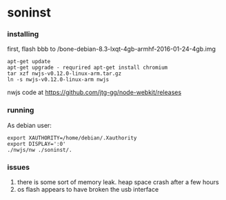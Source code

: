 # soninst

### installing
first, flash bbb to /bone-debian-8.3-lxqt-4gb-armhf-2016-01-24-4gb.img
```
apt-get update
apt-get upgrade - requrired apt-get install chromium
tar xzf nwjs-v0.12.0-linux-arm.tar.gz
ln -s nwjs-v0.12.0-linux-arm nwjs
```

nwjs code at https://github.com/jtg-gg/node-webkit/releases


### running
As debian user:
```
export XAUTHORITY=/home/debian/.Xauthority
export DISPLAY=':0'
./nwjs/nw ./soninst/.
```
### issues
1. there is some sort of memory leak. heap space crash after a few hours
2. os flash appears to have broken the usb interface

